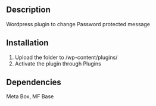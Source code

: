 ## Description
Wordpress plugin to change Password protected message

## Installation
1. Upload the folder to /wp-content/plugins/
2. Activate the plugin through Plugins

## Dependencies
Meta Box, MF Base